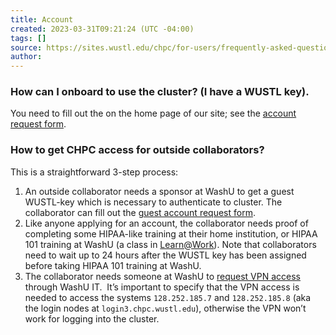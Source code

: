 ```yaml
---
title: Account
created: 2023-03-31T09:21:24 (UTC -04:00)
tags: []
source: https://sites.wustl.edu/chpc/for-users/frequently-asked-questions-faq/applying-user-account-2/
author:
---
```


### How can I onboard to use the cluster? (I have a WUSTL key).
You need to fill out the on the home page of our site; see the [account request form](https://sites.wustl.edu/chpc/).

### How to get CHPC access for outside collaborators?
This is a straightforward 3-step process:
1. An outside collaborator needs a sponsor at WashU to get a guest WUSTL-key which is necessary to authenticate to cluster. The collaborator can fill out the [guest account request form](https://connect.wustl.edu/guest/guestrequest/).
2. Like anyone applying for an account, the collaborator needs proof of completing some HIPAA-like training at their home institution, or HIPAA 101 training at WashU (a class in [Learn@Work](http://www.learnatwork.wustl.edu/)). Note that collaborators need to wait up to 24 hours after the WUSTL key has been assigned before taking HIPAA 101 training at WashU.
3. The collaborator needs someone at WashU to [request VPN access](https://wustl.service-now.com/sp?id=sc_cat_item&sys_id=5715eb474fa6fb8028a213701310c775&sysparm_category=e8249609dbb0d45c0b64ff00ba96195f&catalog_id=-1) through WashU IT.  It’s important to specify that the VPN access is needed to access the systems `128.252.185.7` and `128.252.185.8` (aka the login nodes at `login3.chpc.wustl.edu`), otherwise the VPN won’t work for logging into the cluster.
